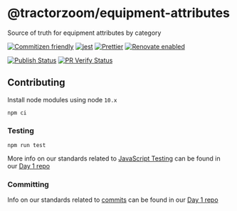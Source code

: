 # @tractorzoom/equipment-attributes

Source of truth for equipment attributes by category

[![Commitizen friendly](https://img.shields.io/badge/commitizen-friendly-brightgreen.svg)](http://commitizen.github.io/cz-cli/) [![jest](https://jestjs.io/img/jest-badge.svg)](https://github.com/facebook/jest) [![Prettier](https://img.shields.io/badge/code_style-prettier-ff69b4.svg?style=flat-square)](https://github.com/prettier/prettier) [![Renovate enabled](https://img.shields.io/badge/renovate-enabled-brightgreen.svg)](https://renovatebot.com/)

[![Publish Status](https://github.com/TractorZoom/equipment-attributes/workflows/publish/badge.svg)](https://github.com/TractorZoom/equipment-attributes/actions) [![PR Verify Status](https://github.com/TractorZoom/equipment-attributes/workflows/pull_request_verify/badge.svg)](https://github.com/TractorZoom/equipment-attributes/actions)

## Contributing

Install node modules using node `10.x`

```
npm ci
```

### Testing

```
npm run test
```

More info on our standards related to [JavaScript Testing](https://github.com/TractorZoom/Day1/blob/master/developer/languages/javascript.md#testing) can be found in our [Day 1 repo](https://github.com/TractorZoom/Day1)

### Committing

Info on our standards related to [commits](https://github.com/TractorZoom/Day1/blob/master/developer/languages/javascript.md#committing) can be found in our [Day 1 repo](https://github.com/TractorZoom/Day1)
